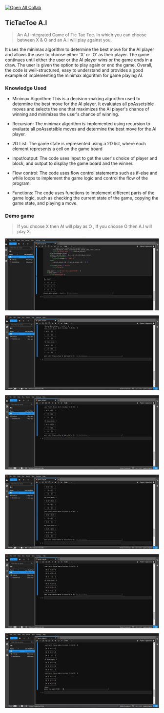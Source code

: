 [![Open All Collab](https://colab.research.google.com/assets/colab-badge.svg)](https://colab.research.google.com/github/vivek09thakur/TicTacToe_AI/blob/main/game_ai.ipynb)


## TicTacToe A.I

>An A.I integrated Game of Tic Tac Toe. In which you can choose between X & O and an A.I will play against you.

 It uses the minimax algorithm to determine the best move for the AI player and allows the user to choose either 'X' or 'O' as their player. The game continues until either the user or the AI player wins or the game ends in a draw. The user is given the option to play again or end the game. Overall, the code is well-structured, easy to understand and provides a good example of implementing the minimax algorithm for game playing AI.

### Knowledge Used

-  Minimax Algorithm: This is a decision-making algorithm used to determine the best move for the AI player. It evaluates all poAssetsible moves and selects the one that maximizes the AI player's chance of winning and minimizes the user's chance of winning.

- Recursion: The minimax algorithm is implemented using recursion to evaluate all poAssetsible moves and determine the best move for the AI player.

-  2D List: The game state is represented using a 2D list, where each element represents a cell on the game board

- Input/output: The code uses input to get the user's choice of player and block, and output to display the game board and the winner.

-  Flow control: The code uses flow control statements such as if-else and while loops to implement the game logic and control the flow of the program.

- Functions: The code uses functions to implement different parts of the game logic, such as checking the current state of the game, copying the game state, and playing a move.



### Demo game

> If you choose X then AI will play as O , If you choose O then A.I will play X.

![](./Assets/img1.jpg)

![](./Assets/img2.jpg)

![](./Assets/img3.jpg)

![](./Assets/img4.jpg)

![](./Assets/img5.jpg)

![](./Assets/img6.jpg)